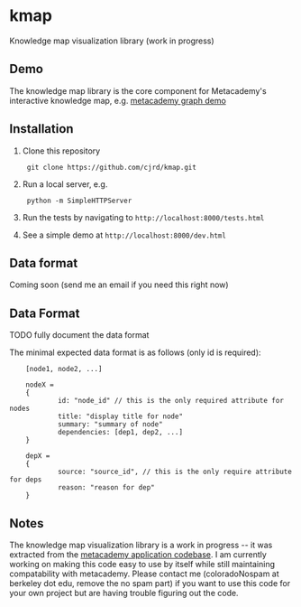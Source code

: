 kmap
====

Knowledge map visualization library (work in progress)


## Demo
The knowledge map library is the core component for Metacademy's interactive knowledge map, e.g. [metacademy graph demo](http://metacademy.org/graphs/concepts/bayesian_linear_regression#focus=bayesian_linear_regression&mode=explore)

## Installation

1. Clone this repository

        git clone https://github.com/cjrd/kmap.git

1. Run a local server, e.g.

        python -m SimpleHTTPServer

1. Run the tests by navigating to `http://localhost:8000/tests.html`

1. See a simple demo at `http://localhost:8000/dev.html`


## Data format

Coming soon (send me an email if you need this right now)

## Data Format

TODO fully document the data format

The minimal expected data format is as follows (only id is required):

        [node1, node2, ...]

        nodeX =
        {
                id: "node_id" // this is the only required attribute for nodes
                title: "display title for node"
                summary: "summary of node"
                dependencies: [dep1, dep2, ...]
        }

        depX =
        {
                source: "source_id", // this is the only require attribute for deps
                reason: "reason for dep"
        }


## Notes
The knowledge map visualization library is a work in progress -- it was extracted from the [metacademy application codebase](https://github.com/metacademy/metacademy-application). I am currently working on making this code easy to use by itself while still maintaining compatability with metacademy. Please contact me (coloradoNospam at berkeley dot edu, remove the no spam part) if you want to use this code for your own project but are having trouble figuring out the code.
